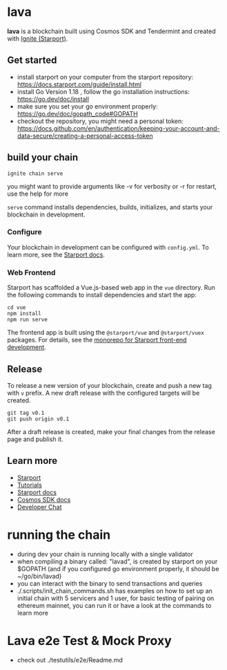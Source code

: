 # lava
**lava** is a blockchain built using Cosmos SDK and Tendermint and created with [Ignite (Starport)](https://ignite.com/cli).

## Get started

* install starport on your computer from the starport repository: https://docs.starport.com/guide/install.html
* install Go Version 1.18 , follow the go installation instructions: https://go.dev/doc/install
* make sure you set your go environment properly: https://go.dev/doc/gopath_code#GOPATH
* checkout the repository, you might need a personal token: https://docs.github.com/en/authentication/keeping-your-account-and-data-secure/creating-a-personal-access-token

## build your chain
```
ignite chain serve
```
you might want to provide arguments like -v for verbosity or -r for restart, use the help for more

`serve` command installs dependencies, builds, initializes, and starts your blockchain in development.

### Configure

Your blockchain in development can be configured with `config.yml`. To learn more, see the [Starport docs](https://docs.starport.com).

### Web Frontend

Starport has scaffolded a Vue.js-based web app in the `vue` directory. Run the following commands to install dependencies and start the app:

```
cd vue
npm install
npm run serve
```

The frontend app is built using the `@starport/vue` and `@starport/vuex` packages. For details, see the [monorepo for Starport front-end development](https://github.com/tendermint/vue).

## Release
To release a new version of your blockchain, create and push a new tag with `v` prefix. A new draft release with the configured targets will be created.

```
git tag v0.1
git push origin v0.1
```

After a draft release is created, make your final changes from the release page and publish it.
## Learn more

- [Starport](https://starport.com)
- [Tutorials](https://docs.starport.com/guide)
- [Starport docs](https://docs.starport.com)
- [Cosmos SDK docs](https://docs.cosmos.network)
- [Developer Chat](https://discord.gg/H6wGTY8sxw)

# running the chain
* during dev your chain is running locally with a single validator
* when compiling a binary called: "lavad", is created by starport on your $GOPATH (and if you configured go environment properly,
    it should be ~/go/bin/lavad)
* you can interact with the binary to send transactions and queries
* ./.scripts/init_chain_commands.sh has examples on how to set up an initial chain with 5 servicers and 1 user,
    for basic testing of pairing on ethereum mainnet, you can run it or have a look at the commands to learn more


# Lava e2e Test & Mock Proxy 
* check out ./testutils/e2e/Readme.md
